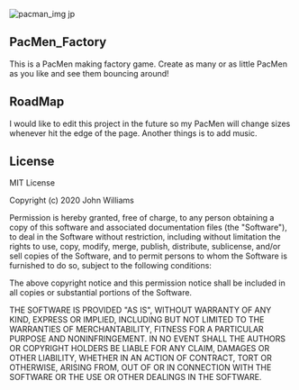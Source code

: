 ![pacman_img jp](https://user-images.githubusercontent.com/87256580/131732200-d2f3c4a2-2694-4b4a-a61b-37ad181b7c21.jpg)



## PacMen_Factory 

This is a PacMen making factory game. Create as many or as little PacMen as you like and see them bouncing around!

## RoadMap

I would like to edit this project in the future so my PacMen will change sizes whenever hit the edge of the page. Another things is to add music.

## License

MIT License

Copyright (c) 2020 John Williams

Permission is hereby granted, free of charge, to any person obtaining a copy of this software and associated documentation files (the "Software"), to deal in the Software without restriction, including without limitation the rights to use, copy, modify, merge, publish, distribute, sublicense, and/or sell copies of the Software, and to permit persons to whom the Software is furnished to do so, subject to the following conditions:

The above copyright notice and this permission notice shall be included in all copies or substantial portions of the Software.

THE SOFTWARE IS PROVIDED "AS IS", WITHOUT WARRANTY OF ANY KIND, EXPRESS OR IMPLIED, INCLUDING BUT NOT LIMITED TO THE WARRANTIES OF MERCHANTABILITY, FITNESS FOR A PARTICULAR PURPOSE AND NONINFRINGEMENT. IN NO EVENT SHALL THE AUTHORS OR COPYRIGHT HOLDERS BE LIABLE FOR ANY CLAIM, DAMAGES OR OTHER LIABILITY, WHETHER IN AN ACTION OF CONTRACT, TORT OR OTHERWISE, ARISING FROM, OUT OF OR IN CONNECTION WITH THE SOFTWARE OR THE USE OR OTHER DEALINGS IN THE SOFTWARE.
